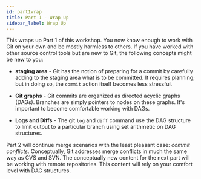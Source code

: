 ```yaml
---
id: part1wrap
title: Part 1 - Wrap Up
sidebar_label: Wrap Up
---
```


This wraps up Part 1 of this workshop.
You now know enough to work with Git on your own and
be mostly harmless to others.
If you have worked with other source control tools but
are new to Git, the following concepts might be new to
you:

* __staging area__ - Git has the notion of preparing for a
  commit by carefully adding to the staging area what is to
  be committed.  It requires planning; but in doing so, the
  `commit` action itself becomes less stressful.

* __Git graphs__ - Git commits are organized as directed
  acyclic graphs (DAGs).  Branches are simply pointers to nodes
  on these graphs.  It's important to become comfortable working
  with DAGs.

* __Logs and Diffs__ - The git `log` and `diff` command use the
  DAG structure to limit output to a particular branch using set
  arithmetic on DAG structures.

Part 2 will continue merge scenarios with the least pleasant case:
*commit conflicts*.  Conceptually, Git addresses merge conflicts
in much the same way as CVS and SVN.  The conceptually new content
for the next part will be working with remote repositories.  This
content will rely on your comfort level with DAG structures.
